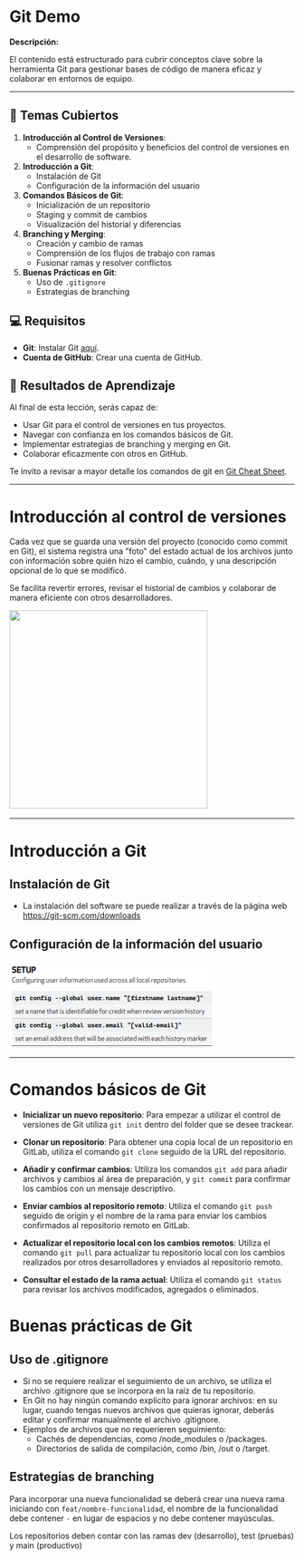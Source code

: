 # Git Demo

**Descripción:**

El contenido está estructurado para cubrir conceptos clave sobre la herramienta Git para gestionar bases de código de manera eficaz y colaborar en entornos de equipo.

---

## 📝 Temas Cubiertos

1. **Introducción al Control de Versiones**: 
   - Comprensión del propósito y beneficios del control de versiones en el desarrollo de software.
2. **Introducción a Git**: 
   - Instalación de Git
   - Configuración de la información del usuario
3. **Comandos Básicos de Git**: 
   - Inicialización de un repositorio
   - Staging y commit de cambios
   - Visualización del historial y diferencias
4. **Branching y Merging**: 
   - Creación y cambio de ramas
   - Comprensión de los flujos de trabajo con ramas
   - Fusionar ramas y resolver conflictos
5. **Buenas Prácticas en Git**: 
   - Uso de `.gitignore`
   - Estrategias de branching

## 💻 Requisitos

- **Git**: Instalar Git [aquí](https://git-scm.com/downloads).
- **Cuenta de GitHub**: Crear una cuenta de GitHub.

## 🎯 Resultados de Aprendizaje

Al final de esta lección, serás capaz de:
- Usar Git para el control de versiones en tus proyectos.
- Navegar con confianza en los comandos básicos de Git.
- Implementar estrategias de branching y merging en Git.
- Colaborar eficazmente con otros en GitHub.

Te invito a revisar a mayor detalle los comandos de git en [Git Cheat Sheet](https://education.github.com/git-cheat-sheet-education.pdf).

---

# Introducción al control de versiones

Cada vez que se guarda una versión del proyecto (conocido como commit en Git), el sistema registra una "foto" del estado actual de los archivos junto con información sobre quién hizo el cambio, cuándo, y una descripción opcional de lo que se modificó.


Se facilita revertir errores, revisar el historial de cambios y colaborar de manera eficiente con otros desarrolladores.

<div>
    <img src="https://encrypted-tbn0.gstatic.com/images?q=tbn:ANd9GcRJ1MWL23tZLyUn4MhkS7nFmr2EMe8L6zDp2-_GmwO5ioirZ-zqbaFPiHnxYJWX3Whto88&usqp=CAU" width=350 height=350>
</div>

---

# Introducción a Git

## Instalación de Git

 - La instalación del software se puede realizar a través de la página web https://git-scm.com/downloads

## Configuración de la información del usuario 

![Configuración Usuario](/images/config-usuario.png)

---

# Comandos básicos de Git

 - **Inicializar un nuevo repositorio**: Para empezar a utilizar el control de versiones de Git utiliza `git init` dentro del folder que se desee trackear.

  - **Clonar un repositorio**: Para obtener una copia local de un repositorio en GitLab, utiliza el comando `git clone` seguido de la URL del repositorio.

  - **Añadir y confirmar cambios**: Utiliza los comandos `git add` para añadir archivos y cambios al área de preparación, y `git commit` para confirmar los cambios con un mensaje descriptivo.

  - **Enviar cambios al repositorio remoto**: Utiliza el comando `git push` seguido de origin y el nombre de la rama para enviar los cambios confirmados al repositorio remoto en GitLab.

  - **Actualizar el repositorio local con los cambios remotos**: Utiliza el comando `git pull` para actualizar tu repositorio local con los cambios realizados por otros desarrolladores y enviados al repositorio remoto.

  - **Consultar el estado de la rama actual**: Utiliza el comando `git status` para revisar los archivos modificados, agregados o eliminados.


# Buenas prácticas de Git

## Uso de .gitignore

 - Si no se requiere realizar el seguimiento de un archivo, se utiliza el archivo .gitignore que se incorpora en la raíz de tu repositorio. 
 - En Git no hay ningún comando explícito para ignorar archivos: en su lugar, cuando tengas nuevos archivos que quieras ignorar, deberás editar y confirmar manualmente el archivo .gitignore. 
 - Ejemplos de archivos que no requerieren seguimiento:
   - Cachés de dependencias, como /node_modules o /packages.
   - Directorios de salida de compilación, como /bin, /out o /target.

## Estrategias de branching

Para incorporar una nueva funcionalidad se deberá crear una nueva rama iniciando con `feat/nombre-funcionalidad`, el nombre de la funcionalidad debe contener `-` en lugar de espacios y no debe contener mayúsculas.

Los repositorios deben contar con las ramas dev (desarrollo), test (pruebas) y main (productivo)